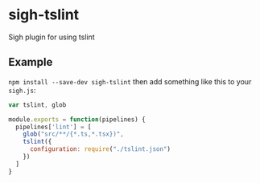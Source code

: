 # sigh-tslint

Sigh plugin for using tslint

## Example

`npm install --save-dev sigh-tslint` then add something like this to your `sigh.js`:
```javascript
var tslint, glob

module.exports = function(pipelines) {
  pipelines['lint'] = [
    glob("src/**/{*.ts,*.tsx})",
    tslint({
      configuration: require("./tslint.json")
    })
  ]
}
```
